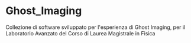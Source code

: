 Ghost_Imaging
=============

Collezione di software sviluppato per l'esperienza di Ghost Imaging, per il Laboratorio Avanzato del Corso di Laurea Magistrale in Fisica
